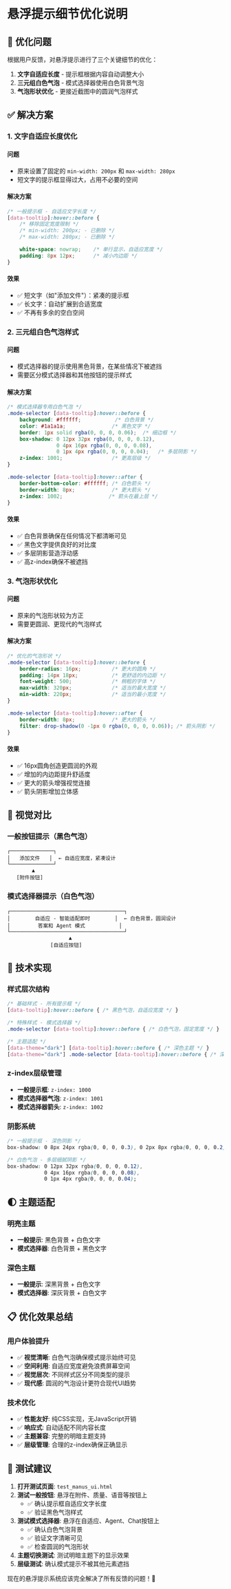 # 悬浮提示细节优化说明

## 🎯 优化问题

根据用户反馈，对悬浮提示进行了三个关键细节的优化：

1. **文字自适应长度** - 提示框根据内容自动调整大小
2. **三元组白色气泡** - 模式选择器使用白色背景气泡
3. **气泡形状优化** - 更接近截图中的圆润气泡样式

## ✅ 解决方案

### 1. **文字自适应长度优化**

#### **问题**
- 原来设置了固定的 `min-width: 200px` 和 `max-width: 280px`
- 短文字的提示框显得过大，占用不必要的空间

#### **解决方案**
```css
/* 一般提示框 - 自适应文字长度 */
[data-tooltip]:hover::before {
    /* 移除固定宽度限制 */
    /* min-width: 200px; - 已删除 */
    /* max-width: 280px; - 已删除 */

    white-space: nowrap;    /* 单行显示，自适应宽度 */
    padding: 8px 12px;      /* 减小内边距 */
}
```

#### **效果**
- ✅ 短文字（如"添加文件"）：紧凑的提示框
- ✅ 长文字：自动扩展到合适宽度
- ✅ 不再有多余的空白空间

### 2. **三元组白色气泡样式**

#### **问题**
- 模式选择器的提示使用黑色背景，在某些情况下被遮挡
- 需要区分模式选择器和其他按钮的提示样式

#### **解决方案**
```css
/* 模式选择器专用白色气泡 */
.mode-selector [data-tooltip]:hover::before {
    background: #ffffff;           /* 白色背景 */
    color: #1a1a1a;               /* 黑色文字 */
    border: 1px solid rgba(0, 0, 0, 0.06);  /* 细边框 */
    box-shadow: 0 12px 32px rgba(0, 0, 0, 0.12),
                0 4px 16px rgba(0, 0, 0, 0.08),
                0 1px 4px rgba(0, 0, 0, 0.04);   /* 多层阴影 */
    z-index: 1001;                /* 更高层级 */
}

.mode-selector [data-tooltip]:hover::after {
    border-bottom-color: #ffffff; /* 白色箭头 */
    border-width: 8px;            /* 更大箭头 */
    z-index: 1002;               /* 箭头在最上层 */
}
```

#### **效果**
- ✅ 白色背景确保在任何情况下都清晰可见
- ✅ 黑色文字提供良好的对比度
- ✅ 多层阴影营造浮动感
- ✅ 高z-index确保不被遮挡

### 3. **气泡形状优化**

#### **问题**
- 原来的气泡形状较为方正
- 需要更圆润、更现代的气泡样式

#### **解决方案**
```css
/* 优化的气泡形状 */
.mode-selector [data-tooltip]:hover::before {
    border-radius: 16px;          /* 更大的圆角 */
    padding: 14px 18px;           /* 更舒适的内边距 */
    font-weight: 500;             /* 稍粗的字体 */
    max-width: 320px;             /* 适当的最大宽度 */
    min-width: 220px;             /* 适当的最小宽度 */
}

.mode-selector [data-tooltip]:hover::after {
    border-width: 8px;            /* 更大的箭头 */
    filter: drop-shadow(0 -1px 0 rgba(0, 0, 0, 0.06)); /* 箭头阴影 */
}
```

#### **效果**
- ✅ 16px圆角创造更圆润的外观
- ✅ 增加的内边距提升舒适度
- ✅ 更大的箭头增强视觉连接
- ✅ 箭头阴影增加立体感

## 🎨 视觉对比

### **一般按钮提示（黑色气泡）**
```
┌──────────────┐
│   添加文件   │  ← 自适应宽度，紧凑设计
└──────────────┘
        ▲
   [附件按钮]
```

### **模式选择器提示（白色气泡）**
```
┌─────────────────────────────────────┐
│        自适应 - 智能适配即时        │  ← 白色背景，圆润设计
│         答案和 Agent 模式           │
└─────────────────────────────────────┘
                    ▲
              [自适应按钮]
```

## 🔧 技术实现

### **样式层次结构**
```css
/* 基础样式 - 所有提示框 */
[data-tooltip]:hover::before { /* 黑色气泡，自适应宽度 */ }

/* 特殊样式 - 模式选择器 */
.mode-selector [data-tooltip]:hover::before { /* 白色气泡，固定宽度 */ }

/* 主题适配 */
[data-theme="dark"] [data-tooltip]:hover::before { /* 深色主题 */ }
[data-theme="dark"] .mode-selector [data-tooltip]:hover::before { /* 深色主题模式选择器 */ }
```

### **z-index层级管理**
- **一般提示框**: `z-index: 1000`
- **模式选择器气泡**: `z-index: 1001`
- **模式选择器箭头**: `z-index: 1002`

### **阴影系统**
```css
/* 一般提示框 - 深色阴影 */
box-shadow: 0 8px 24px rgba(0, 0, 0, 0.3), 0 2px 8px rgba(0, 0, 0, 0.2);

/* 白色气泡 - 多层细腻阴影 */
box-shadow: 0 12px 32px rgba(0, 0, 0, 0.12),
            0 4px 16px rgba(0, 0, 0, 0.08),
            0 1px 4px rgba(0, 0, 0, 0.04);
```

## 🌓 主题适配

### **明亮主题**
- **一般提示**: 黑色背景 + 白色文字
- **模式选择器**: 白色背景 + 黑色文字

### **深色主题**
- **一般提示**: 深黑背景 + 白色文字
- **模式选择器**: 深灰背景 + 白色文字

## 📋 优化效果总结

### **用户体验提升**
- ✅ **视觉清晰**: 白色气泡确保模式提示始终可见
- ✅ **空间利用**: 自适应宽度避免浪费屏幕空间
- ✅ **视觉层次**: 不同样式区分不同类型的提示
- ✅ **现代感**: 圆润的气泡设计更符合现代UI趋势

### **技术优化**
- ✅ **性能友好**: 纯CSS实现，无JavaScript开销
- ✅ **响应式**: 自动适配不同内容长度
- ✅ **主题兼容**: 完整的明暗主题支持
- ✅ **层级管理**: 合理的z-index确保正确显示

## 🧪 测试建议

1. **打开测试页面**: `test_manus_ui.html`
2. **测试一般按钮**: 悬浮在附件、质量、语音等按钮上
   - ✅ 确认提示框自适应文字长度
   - ✅ 验证黑色气泡样式
3. **测试模式选择器**: 悬浮在自适应、Agent、Chat按钮上
   - ✅ 确认白色气泡背景
   - ✅ 验证文字清晰可见
   - ✅ 检查圆润的气泡形状
4. **主题切换测试**: 测试明暗主题下的显示效果
5. **层级测试**: 确认模式提示不被其他元素遮挡

现在的悬浮提示系统应该完全解决了所有反馈的问题！🎉
